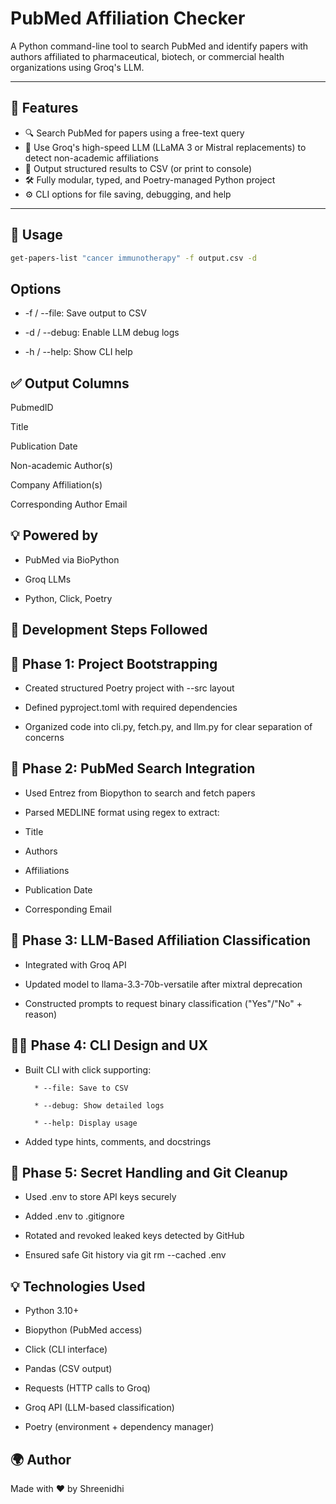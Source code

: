 # PubMed Affiliation Checker

A Python command-line tool to search PubMed and identify papers with authors affiliated to pharmaceutical, biotech, or commercial health organizations using Groq's LLM.

---

## 🚀 Features

- 🔍 Search PubMed for papers using a free-text query
- 🧬 Use Groq's high-speed LLM (LLaMA 3 or Mistral replacements) to detect non-academic affiliations
- 📄 Output structured results to CSV (or print to console)
- 🛠️ Fully modular, typed, and Poetry-managed Python project
- ⚙️ CLI options for file saving, debugging, and help

---

## 🔧 Usage

```bash
get-papers-list "cancer immunotherapy" -f output.csv -d
```

## Options
* -f / --file: Save output to CSV

* -d / --debug: Enable LLM debug logs

* -h / --help: Show CLI help

## ✅ Output Columns

PubmedID

Title

Publication Date

Non-academic Author(s)

Company Affiliation(s)

Corresponding Author Email

## 💡 Powered by
* PubMed via BioPython

* Groq LLMs

* Python, Click, Poetry

## 🧱 Development Steps Followed
## 📁 Phase 1: Project Bootstrapping
* Created structured Poetry project with --src layout

* Defined pyproject.toml with required dependencies

* Organized code into cli.py, fetch.py, and llm.py for clear separation of concerns

## 🧪 Phase 2: PubMed Search Integration
* Used Entrez from Biopython to search and fetch papers

* Parsed MEDLINE format using regex to extract:

* Title

* Authors

* Affiliations

* Publication Date

* Corresponding Email

## 🧠 Phase 3: LLM-Based Affiliation Classification
* Integrated with Groq API

* Updated model to llama-3.3-70b-versatile after mixtral deprecation

* Constructed prompts to request binary classification ("Yes"/"No" + reason)

## 🧑‍💻 Phase 4: CLI Design and UX
* Built CLI with click supporting:

		* --file: Save to CSV

		* --debug: Show detailed logs

		* --help: Display usage

* Added type hints, comments, and docstrings

## 🔐 Phase 5: Secret Handling and Git Cleanup
* Used .env to store API keys securely

* Added .env to .gitignore

* Rotated and revoked leaked keys detected by GitHub

* Ensured safe Git history via git rm --cached .env


## 💡 Technologies Used
* Python 3.10+

* Biopython (PubMed access)

* Click (CLI interface)

* Pandas (CSV output)

* Requests (HTTP calls to Groq)

* Groq API (LLM-based classification)

* Poetry (environment + dependency manager)

## 🌍 Author
Made with ❤️ by Shreenidhi 
